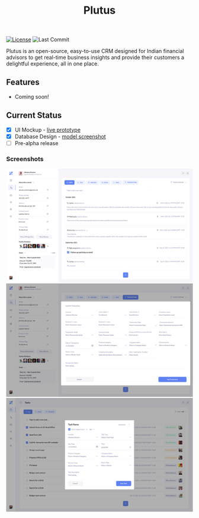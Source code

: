 <h1 align="center">
  Plutus
  <br>
  <br>
</h1>

[![License](https://img.shields.io/badge/License-Apache_2.0-purple.svg)](https://opensource.org/licenses/Apache-2.0)
![Last Commit](https://img.shields.io/github/last-commit/lakshverma/plutus)

<p>Plutus is an open-source, easy-to-use CRM designed for Indian financial advisors to get real-time business insights and provide their customers a delightful experience, all in one place.</p>

## Features
  * Coming soon!

## Current Status
- [x] UI Mockup - [live prototype](https://www.figma.com/proto/XCujR4jGAC3dMhzebz2Xch/Plutus-CRM?node-id=0%3A1302&scaling=scale-down&page-id=0%3A821&starting-point-node-id=0%3A1302)
- [x] Database Design - [model screenshot](https://drive.google.com/file/d/1wWch6KY5_NCG8XFYC8PkDfBcgE-53xlY/view?usp=sharing)
- [ ] Pre-alpha release

### Screenshots
![CustomerProfile](https://raw.githubusercontent.com/lakshverma/plutus/main/assets/Profile.png)
![Transaction](https://raw.githubusercontent.com/lakshverma/plutus/main/assets/Transaction.png)
![CreateTask](https://raw.githubusercontent.com/lakshverma/plutus/main/assets/CreateTask.png)

